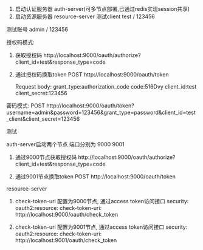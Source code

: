 1. 启动认证服务器 auth-server(可多节点部署,已通过redis实现session共享)
2. 启动资源服务器 resource-server
测试client
test / 123456

测试账号
admin / 123456

授权码模式:
1. 获取授权码 http://localhost:9000/oauth/authorize?client_id=test&response_type=code
2. 通过授权码换取token
    POST http://localhost:9000/oauth/token
    
    Request body:
    grant_type:authorization_code
    code:516Dvy
    client_id:test
    client_secret:123456
    
密码模式: 
POST http://localhost:9000/oauth/token?username=admin&password=123456&grant_type=password&client_id=test_client&client_secret=123456


测试

auth-server启动两个节点 端口分别为 9000 9001

1. 通过9000节点获取授权码 http://localhost:9000/oauth/authorize?client_id=test&response_type=code

2. 通过9001节点换取token POST http://localhost:9000/oauth/token

resource-server
1. check-token-uri 配置为9000节点, 通过access token访问接口
security:
  oauth2:resource:
      check-token-uri: http://localhost:9000/oauth/check_token
      
      
2. check-token-uri 配置为9001节点, 通过access token访问接口
security:
  oauth2:resource:
      check-token-uri: http://localhost:9001/oauth/check_token
